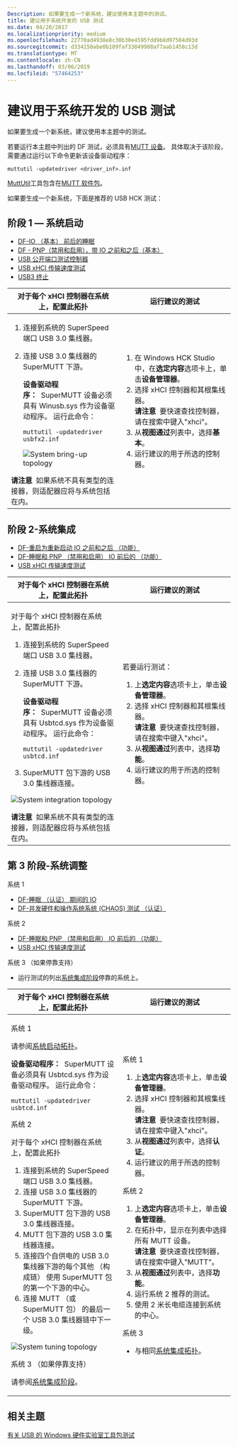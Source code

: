 ```yaml
---
Description: 如果要生成一个新系统，建议使用本主题中的测试。
title: 建议用于系统开发的 USB 测试
ms.date: 04/20/2017
ms.localizationpriority: medium
ms.openlocfilehash: 22770ad4938e8c30b30e4595fdd9b8d97504d93d
ms.sourcegitcommit: d334150abe0b189faf33049908af7aab1458c13d
ms.translationtype: MT
ms.contentlocale: zh-CN
ms.lasthandoff: 03/06/2019
ms.locfileid: "57464253"
---
```

# <a name="recommended-usb-tests-for-system-development"></a>建议用于系统开发的 USB 测试


如果要生成一个新系统，建议使用本主题中的测试。

若要运行本主题中列出的 DF 测试，必须具有[MUTT 设备](microsoft-usb-test-tool--mutt--devices.md)。 具体取决于该阶段，需要通过运行以下命令更新该设备驱动程序：

`muttutil -updatedriver <driver_inf>.inf`

[MuttUtil](muttutil.md)工具包含在[MUTT 软件包](mutt-software-package.md)。

如果要生成一个新系统，下面是推荐的 USB HCK 测试：

## <a name="stage-1system-bring-up"></a>阶段 1 — 系统启动


-   [DF-IO （基本） 前后的睡眠](https://msdn.microsoft.com/library/windows/hardware/dn247481.aspx)
-   [DF - PNP（禁用和启用），带 IO 之前和之后（基本）](https://msdn.microsoft.com/library/windows/hardware/dn260411.aspx)
-   [USB 公开端口测试控制器](https://msdn.microsoft.com/library/windows/hardware/hh998021.aspx)
-   [USB xHCI 传输速度测试](https://msdn.microsoft.com/library/windows/hardware/hh997864.aspx)
-   [USB3 终止](https://msdn.microsoft.com/library/windows/hardware/jj124672.aspx)

<table>
<colgroup>
<col width="50%" />
<col width="50%" />
</colgroup>
<thead>
<tr class="header">
<th>对于每个 xHCI 控制器在系统上，配置此拓扑</th>
<th>运行建议的测试</th>
</tr>
</thead>
<tbody>
<tr class="odd">
<td><ol>
<li>连接到系统的 SuperSpeed 端口 USB 3.0 集线器。</li>
<li><p>连接 USB 3.0 集线器的 SuperMUTT 下游。</p>
<p></p>
<p><strong>设备驱动程序：  </strong>SuperMUTT 设备必须具有 Winusb.sys 作为设备驱动程序。 运行此命令：</p>
<p><code>muttutil -updatedriver usbfx2.inf</code></p>
<p><img src="images/xhci-superspeedhub-supermutt.png" alt="System bring-up topology" /></p></li>
</ol>
<div class="alert">
<strong>请注意</strong>  如果系统不具有类型的连接器，则适配器应将与系统包括在内。
</div>
<div>
 
</div></td>
<td><ol>
<li>在 Windows HCK Studio 中，在<strong>选定内容</strong>选项卡上，单击<strong>设备管理器</strong>。</li>
<li>选择 xHCI 控制器和其根集线器。
<div class="alert">
<strong>请注意</strong>  要快速查找控制器，请在搜索中键入"xhci"。
</div>
<div>
 
</div></li>
<li>从<strong>视图通过</strong>列表中，选择<strong>基本</strong>。</li>
<li>运行建议的用于所选的控制器。</li>
</ol></td>
</tr>
</tbody>
</table>

 

## <a name="stage-2system-integration"></a>阶段 2-系统集成


-   [DF-重启为重新启动 IO 之前和之后 （功能）](https://msdn.microsoft.com/library/windows/hardware/dn260266.aspx)
-   [DF-睡眠和 PNP （禁用和启用） IO 前后的 （功能）](https://msdn.microsoft.com/library/windows/hardware/dn260391.aspx)
-   [USB xHCI 传输速度测试](https://msdn.microsoft.com/library/windows/hardware/hh997864.aspx)

<table>
<colgroup>
<col width="50%" />
<col width="50%" />
</colgroup>
<thead>
<tr class="header">
<th>对于每个 xHCI 控制器在系统上，配置此拓扑</th>
<th>运行建议的测试</th>
</tr>
</thead>
<tbody>
<tr class="odd">
<td><p></p>
<p>对于每个 xHCI 控制器在系统上，配置此拓扑</p>
<ol>
<li>连接到系统的 SuperSpeed 端口 USB 3.0 集线器。</li>
<li><p>连接 USB 3.0 集线器的 SuperMUTT 下游。</p>
<p><strong>设备驱动程序：  </strong>SuperMUTT 设备必须具有 Usbtcd.sys 作为设备驱动程序。 运行此命令：</p>
<p><code>muttutil -updatedriver usbtcd.inf</code></p></li>
<li>SuperMUTT 包下游的 USB 3.0 集线器连接。</li>
</ol>
<p><img src="images/xhci-system-integration.png" alt="System integration topology" /></p>
<p></p>
<div class="alert">
<strong>请注意</strong>  如果系统不具有类型的连接器，则适配器应将与系统包括在内。
</div>
<div>
 
</div></td>
<td><p>若要运行测试：</p>
<ol>
<li>上<strong>选定内容</strong>选项卡上，单击<strong>设备管理器</strong>。</li>
<li>选择 xHCI 控制器和其根集线器。
<div class="alert">
<strong>请注意</strong>  要快速查找控制器，请在搜索中键入"xhci"。
</div>
<div>
 
</div></li>
<li>从<strong>视图通过</strong>列表中，选择<strong>功能</strong>。</li>
<li>运行建议的用于所选的控制器。</li>
</ol></td>
</tr>
</tbody>
</table>

 

## <a name="stage-3system-tuneup"></a>第 3 阶段-系统调整


系统 1

-   [DF-睡眠 （认证） 期间的 IO](https://msdn.microsoft.com/library/windows/hardware/dn247416.aspx)
-   [DF-并发硬件和操作系统系统 (CHAOS) 测试 （认证）](https://msdn.microsoft.com/library/windows/hardware/hh998603.aspx)

系统 2

-   [DF-睡眠和 PNP （禁用和启用） IO 前后的 （功能）](https://msdn.microsoft.com/library/windows/hardware/dn260391.aspx)
-   [USB xHCI 传输速度测试](https://msdn.microsoft.com/library/windows/hardware/hh997864.aspx)

系统 3 （如果停靠支持）

-   运行测试的列出[系统集成阶段](#stage2)停靠的系统上。

<table>
<colgroup>
<col width="50%" />
<col width="50%" />
</colgroup>
<thead>
<tr class="header">
<th>对于每个 xHCI 控制器在系统上，配置此拓扑</th>
<th>运行建议的测试</th>
</tr>
</thead>
<tbody>
<tr class="odd">
<td><p>系统 1</p>
<p>请参阅<a href="#stage1" data-raw-source="[system bring-up topology](#stage1)">系统启动拓扑</a>。</p>
<p><strong>设备驱动程序：  </strong>SuperMUTT 设备必须具有 Usbtcd.sys 作为设备驱动程序。 运行此命令：</p>
<p><code>muttutil -updatedriver usbtcd.inf</code></p>
<p>系统 2</p>
<p>对于每个 xHCI 控制器在系统上，配置此拓扑</p>
<ol>
<li>连接到系统的 SuperSpeed 端口 USB 3.0 集线器。</li>
<li>连接 USB 3.0 集线器的 SuperMUTT 下游。</li>
<li>SuperMUTT 包下游的 USB 3.0 集线器连接。</li>
<li>MUTT 包下游的 USB 3.0 集线器连接。</li>
<li>连接四个自供电的 USB 3.0 集线器下游的每个其他 （构成链） 使用 SuperMUTT 包的第一个下游的中心。</li>
<li>连接 MUTT （或 SuperMUTT 包） 的最后一个 USB 3.0 集线器链中下一级。</li>
</ol>
<img src="images/xhci-superspeedhub-hub-daisy.png" alt="System tuning topology" />
<p>系统 3 （如果停靠支持）</p>
<p>请参阅<a href="#stage2" data-raw-source="[system integration stage](#stage2)">系统集成阶段</a>。</p></td>
<td><p>系统 1</p>
<ol>
<li>上<strong>选定内容</strong>选项卡上，单击<strong>设备管理器</strong>。</li>
<li>选择 xHCI 控制器和其根集线器。
<div class="alert">
<strong>请注意</strong>  要快速查找控制器，请在搜索中键入"xhci"。
</div>
<div>
 
</div></li>
<li>从<strong>视图通过</strong>列表中，选择<strong>认证</strong>。</li>
<li>运行建议的用于所选的控制器。</li>
</ol>
<p>系统 2</p>
<ol>
<li>上<strong>选定内容</strong>选项卡上，单击<strong>设备管理器</strong>。</li>
<li>在拓扑中，显示在列表中选择所有 MUTT 设备。
<div class="alert">
<strong>请注意</strong>  要快速查找控制器，请在搜索中键入"MUTT"。
</div>
<div>
 
</div></li>
<li>从<strong>视图通过</strong>列表中，选择<strong>功能</strong>。</li>
<li>运行系统 2 推荐的测试。</li>
<li>使用 2 米长电缆连接到系统的中心。</li>
</ol>
<p>系统 3</p>
<ul>
<li><p>与相同<a href="#stage2" data-raw-source="[system integration topology](#stage2)">系统集成拓扑</a>。</p></li>
</ul></td>
</tr>
</tbody>
</table>

 

## <a name="related-topics"></a>相关主题
[有关 USB 的 Windows 硬件实验室工具包测试](windows-hardware-certification-kit-tests-for-usb.md)  



